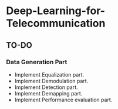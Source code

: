 # Deep-Learning-for-Telecommunication

## TO-DO
### Data Generation Part
* Implement Equalization part.
* Implement Demodulation part.
* Implement Detection part.
* Implement Demapping part.
* Implement Performance evaluation part.
